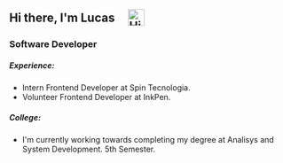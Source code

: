 <h2 style="display: flex; align-items: center;">
  Hi there, I'm Lucas
  <img src="https://github.com/LrAmaral/lramaral/assets/87763007/76120f72-3af5-43aa-84ee-6f4c2ba43e27" alt="Hi" width="30" height="30" style="margin-left: 24px;" />
</h2>

<h3>Software Developer</h3>


<h5>Experience:</h5>
<ul>
  <li>
    Intern Frontend Developer at Spin Tecnologia.
  </li>
  <li>
    Volunteer Frontend Developer at InkPen.
  </li>
</ul>

<h5>College:</h5>
<ul>
 <li>
  I'm currently working towards completing my degree at Analisys and System Development. 5th Semester.
 </li>
</ul>
